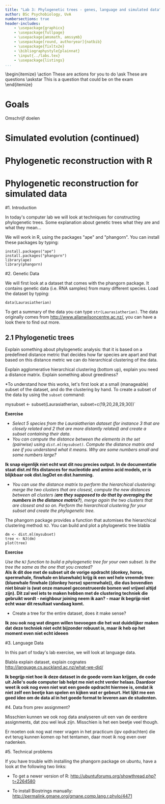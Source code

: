 ```yaml
---
title: "Lab 3: Phylogenetic trees - genes, language and simulated data"
author: BSc Psychobiology, UvA
numbersections: true
header-includes:
    - \usepackage{graphicx}
    - \usepackage{fullpage}
    - \usepackage{amsmath, amssymb}
    - \usepackage[round, authoryear]{natbib}
    - \usepackage{fixltx2e}
    - \bibliographystyle{plainnat}
    - \input{../labs.tex}
    - \usepackage{listings}
...
```


\begin{itemize}
\action These are actions for you to do
\ask These are questions
\askstar This is a question that could be on the exam
\end{itemize}

# Goals

Omschrijf doelen

# Simulated evolution (continued)

# Phylogenetic reconstruction with R

# Phylogenetic reconstruction for simulated data

#1. Introduction

In today's computer lab we will look at techniques for constructing phylogenetic trees. Some explanation about genetic trees what they are and what they mean...

We will work in R, using the packages "ape" and "phangorn". You can install these packages by typing:

`install.packages("ape")`  
`install.packages("phangorn")`  
`library(ape)`  
`library(phangorn)`

#2. Genetic Data

We will first look at a dataset that comes with the phangorn package. It contains genetic data (i.e. RNA samples) from many different species. Load the dataset by typing:

`data(Laurasiatherian)`

To get a summary of the data you can type `str(Laurasiatherian)`. The data originally comes from  <http://www.allanwilsoncentre.ac.nz/>, you can have a look there to find out more.

## 2.1 Phylogenetic trees

Explain something about phylogenetic analysis: that it is based on a predefined distance metric that decides how far species are apart and that based on this distance metric we can do hierarchical clustering of the data.

Explain agglomerative hierarchical clustering (bottom up), explain you need a distance matrix. Explain something about greediness?

*To understand how this works, let's first look at a small (manageable) subset of the dataset, and do the clustering by hand. To create a subset of the data by using the `subset` command:

mysubset <- subset(Laurasiatherian, subset=c(19,20,28,29,30))`

**Exercise**  

 - *Select 5 species from the Lauraiatherian dataset  (for instance 3 that are closely related and 2 that are more distantly related) and create a subset containing their data.*  
 - *You can compute the distance between the elements in the set (pairwise) using `dist.ml(mysubset)`. Compute the distance matrix and see if you understand what it means. Why are some numbers small and some numbers large?*

 **Ik snap eigenlijk niet echt wat dit nou precies output. In de documentatie staat dist.ml fits distances for nucleotide and amino acid models, er is blijkbaar ook dist.logDet en dist.hamming.**  

- *You can use the distance matrix to perform the hierarchical clustering: merge the two clusters that are closest, compute the new distances between all clusters (**are they supposed to do that by averaging the numbers in the distance matrix?**), merge again the two clusters that are closest and so on. Perform the hierarchical clustering for your subset and create the phylogenetic tree.*

The phangorn package provides a function that automises the hierarchical clustering method: `NJ`. You can build and plot a phylogenetic tree blabla

`dm <- dist.ml(mysubset)`  
`tree <- NJ(dm)`  
`plot(tree)`  

**Exercise**

*Use the `NJ` function to build a phylogenetic tree for your own subset. Is the tree the same as the one that you created?*  
 **Als ik dit doe met de subset uit de vorige opdracht (donkey, horse, spermwhale, finwhale en bluewhale) krijg ik een wel hele vreemde tree: (bluewhale finwhale ((donkey horse) spermwhale)), die dus bovendien niet binair is (wat onze manueel geconstrueerde bomen wel vrijwel altijd zijn). Dit zal wel iets te maken hebben met de clustering techniek die gebruikt wordt - neighbour joining neem ik aan? - maar ik begrijp niet echt waar dit resultaat vandaag komt.** 

- Create a tree for the entire dataset, does it make sense?

**Ik zou ook nog wat dingen willen toevoegen die het wat duidelijker maken dat deze techniek niet echt bijzonder robuust is, maar ik heb op het moment even niet echt ideeen**

#3. Language Data

In this part of today's lab exercise, we will look at language data.

Blabla explain dataset, explain cognates
<http://language.cs.auckland.ac.nz/what-we-did/>

**Ik begrijp niet hoe ik deze dataset in de goede vorm kan krijgen, de code uit Jelle's oude computer lab helpt me niet echt verder helaas. Daardoor weet ik ook nog even niet wat een goede opdracht hiermee is, omdat ik niet zelf een beetje kan spelen en kijken wat er gebeurt. Het lijkt me een goed idee om de data al in het goede format te leveren aan de studenten.**


#4. Data from prev assignment?

Misschien kunnen we ook nog data analyseren uit een van de eerdere assignments, dat zou wel leuk zijn. Misschien is het een beetje veel though.

Er moeten ook nog wat meer vragen in het practicum (ipv opdrachten) die evt terug kunnen komen op het tentamen, daar moet ik nog even over nadenken.

#5. Technical problems

If you have trouble with installing the phangorn package on ubuntu, have a look at the following two links:

 - To get a newer version of R: <http://ubuntuforums.org/showthread.php?t=2264580>
 
 - To install Biostrings manually: <http://permalink.gmane.org/gmane.comp.lang.r.phylo/4471>
